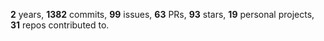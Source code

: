 **2** years, **1382** commits, **99** issues, **63** PRs, **93** stars, **19** personal projects, **31** repos contributed to.
